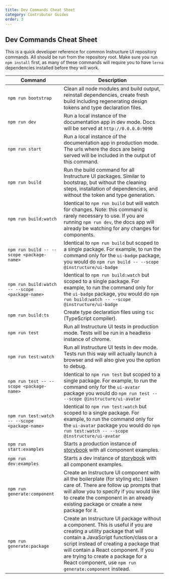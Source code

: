 ```yaml
---
title: Dev Commands Cheat Sheet
category: Contributor Guides
order: 3
---
```


## Dev Commands Cheat Sheet

This is a quick developer reference for common Instructure UI repository commands. All should be run from the repository root. Make sure you run `npm install` first, as many of these commands will require you to have `lerna` dependencies installed before they will work.

| Command                                         | Description                                                                                                                                                                                                                                                                                                                                    |
| ----------------------------------------------- | ---------------------------------------------------------------------------------------------------------------------------------------------------------------------------------------------------------------------------------------------------------------------------------------------------------------------------------------------- |
| `npm run bootstrap`                             | Clean all node modules and build output, reinstall dependencies, create fresh build including regenerating design tokens and type declaration files.                                                                                                                                                                                           |
| `npm run dev`                                   | Run a local instance of the documentation app in dev mode. Docs will be served at `http://0.0.0.0:9090`                                                                                                                                                                                                                                        |
| `npm run start`                                 | Run a local instance of the documentation app in production mode. The urls where the docs are being served will be included in the output of this command.                                                                                                                                                                                     |
| `npm run build`                                 | Run the build command for all Instructure UI packages. Similar to bootstrap, but without the cleaning steps, installation of dependencies, and without the token and type generation.                                                                                                                                                          |
| `npm run build:watch`                           | Identical to `npm run build` but will watch for changes. Note: this command is rarely necessary to use. If you are running `npm run dev`, the docs app will already be watching for any changes for components.                                                                                                                                |
| `npm run build -- --scope <package-name>`       | Identical to `npm run build` but scoped to a single package. For example, to run the command only for the `ui-badge` package, you would do `npm run build -- --scope @instructure/ui-badge`                                                                                                                                                    |
| `npm run build:watch -- --scope <package-name>` | Identical to `npm run build:watch` but scoped to a single package. For example, to run the command only for the `ui-badge` package, you would do `npm run build:watch -- --scope @instructure/ui-badge`                                                                                                                                        |
| `npm run build:ts`                              | Create type declaration files using `tsc` (TypeScript compiler).                                                                                                                                                                                                                                                                               |
| `npm run test`                                  | Run all Instructure UI tests in production mode. Tests will be run in a headless instance of chrome.                                                                                                                                                                                                                                           |
| `npm run test:watch`                            | Run all Instructure UI tests in dev mode. Tests run this way will actually launch a browser and will also give you the option to debug.                                                                                                                                                                                                        |
| `npm run test -- --scope <package-name>`        | Identical to `npm run test` but scoped to a single package. For example, to run the command only for the `ui-avatar` package you would do `npm run test -- --scope @instructure/ui-avatar`                                                                                                                                                     |
| `npm run test:watch -- --scope <package-name>`  | Identical to `npm run test:watch` but scoped to a single package. For example, to run the command only for the `ui-avatar` package you would do `npm run test:watch -- --scope @instructure/ui-avatar`                                                                                                                                         |
| `npm run start:examples`                        | Starts a production instance of [storybook](https://storybook.js.org/) with all component examples.                                                                                                                                                                                                                                            |
| `npm run dev:examples`                          | Starts a dev instance of [storybook](https://storybook.js.org/) with all component examples.                                                                                                                                                                                                                                                   |
| `npm run generate:component`                    | Create an Instructure UI component with all the boilerplate (for styling etc.) taken care of. There are follow up prompts that will allow you to specify if you would like to create the component in an already existing package or create a new package for it.                                                                              |
| `npm run generate:package`                      | Create an Instructure UI package without a component. This is useful if you are creating a utility package that will contain a JavaScript function/class or a script instead of creating a package that will contain a React component. If you are trying to create a package for a React component, use `npm run generate:component` instead. |
